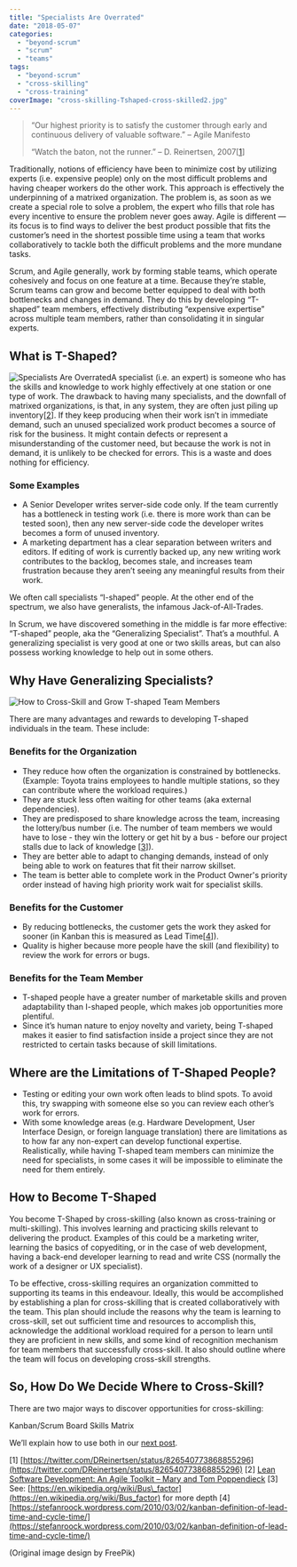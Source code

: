 ```yaml
---
title: "Specialists Are Overrated"
date: "2018-05-07"
categories: 
  - "beyond-scrum"
  - "scrum"
  - "teams"
tags: 
  - "beyond-scrum"
  - "cross-skilling"
  - "cross-training"
coverImage: "cross-skilling-Tshaped-cross-skilled2.jpg"
---
```


> “Our highest priority is to satisfy the customer through early and continuous delivery of valuable software.” – Agile Manifesto
> 
> “Watch the baton, not the runner.” – D. Reinertsen, 2007\[[1](#footnotes)\]

Traditionally, notions of efficiency have been to minimize cost by utilizing experts (i.e. expensive people) only on the most difficult problems and having cheaper workers do the other work. This approach is effectively the underpinning of a matrixed organization. The problem is, as soon as we create a special role to solve a problem, the expert who fills that role has every incentive to ensure the problem never goes away. Agile is different —its focus is to find ways to deliver the best product possible that fits the customer’s need in the shortest possible time using a team that works collaboratively to tackle both the difficult problems and the more mundane tasks.

Scrum, and Agile generally, work by forming stable teams, which operate cohesively and focus on one feature at a time. Because they’re stable, Scrum teams can grow and become better equipped to deal with both bottlenecks and changes in demand. They do this by developing “T-shaped” team members, effectively distributing “expensive expertise” across multiple team members, rather than consolidating it in singular experts.

## What is T-Shaped?

![Specialists Are Overrated](src/content/blog/specialists-are-overrated/images/cross-skilling-expert-366x1024.jpg)A specialist (i.e. an expert) is someone who has the skills and knowledge to work highly effectively at one station or one type of work. The drawback to having many specialists, and the downfall of matrixed organizations, is that, in any system, they are often just piling up inventory\[[2](#footnotes)\]. If they keep producing when their work isn’t in immediate demand, such an unused specialized work product becomes a source of risk for the business. It might contain defects or represent a misunderstanding of the customer need, but because the work is not in demand, it is unlikely to be checked for errors. This is a waste and does nothing for efficiency.

### Some Examples

- A Senior Developer writes server-side code only. If the team currently has a bottleneck in testing work (i.e. there is more work than can be tested soon), then any new server-side code the developer writes becomes a form of unused inventory.
- A marketing department has a clear separation between writers and editors. If editing of work is currently backed up, any new writing work contributes to the backlog, becomes stale, and increases team frustration because they aren’t seeing any meaningful results from their work.

We often call specialists “I-shaped” people. At the other end of the spectrum, we also have generalists, the infamous Jack-of-All-Trades.

In Scrum, we have discovered something in the middle is far more effective: “T-shaped” people, aka the “Generalizing Specialist”. That’s a mouthful. A generalizing specialist is very good at one or two skills areas, but can also possess working knowledge to help out in some others.

## Why Have Generalizing Specialists?

![How to Cross-Skill and Grow T-shaped Team Members](src/content/blog/specialists-are-overrated/images/cross-skilling-Tshaped-cross-skilled2-684x1024.jpg)

There are many advantages and rewards to developing T-shaped individuals in the team. These include:

### Benefits for the Organization

- They reduce how often the organization is constrained by bottlenecks. (Example: Toyota trains employees to handle multiple stations, so they can contribute where the workload requires.)
- They are stuck less often waiting for other teams (aka external dependencies).
- They are predisposed to share knowledge across the team, increasing the lottery/bus number (i.e. The number of team members we would have to lose - they win the lottery or get hit by a bus - before our project stalls due to lack of knowledge \[[3](#footnotes)\]).
- They are better able to adapt to changing demands, instead of only being able to work on features that fit their narrow skillset.
- The team is better able to complete work in the Product Owner's priority order instead of having high priority work wait for specialist skills.

### Benefits for the Customer

- By reducing bottlenecks, the customer gets the work they asked for sooner (in Kanban this is measured as Lead Time\[[4](#footnotes)\]).
- Quality is higher because more people have the skill (and flexibility) to review the work for errors or bugs.

### Benefits for the Team Member

- T-shaped people have a greater number of marketable skills and proven adaptability than I-shaped people, which makes job opportunities more plentiful.
- Since it’s human nature to enjoy novelty and variety, being T-shaped makes it easier to find satisfaction inside a project since they are not restricted to certain tasks because of skill limitations.

## Where are the Limitations of T-Shaped People?

- Testing or editing your own work often leads to blind spots. To avoid this, try swapping with someone else so you can review each other’s work for errors.
- With some knowledge areas (e.g. Hardware Development, User Interface Design, or foreign language translation) there are limitations as to how far any non-expert can develop functional expertise. Realistically, while having T-shaped team members can minimize the need for specialists, in some cases it will be impossible to eliminate the need for them entirely.

## How to Become T-Shaped

You become T-Shaped by cross-skilling (also known as cross-training or multi-skilling). This involves learning and practicing skills relevant to delivering the product. Examples of this could be a marketing writer, learning the basics of copyediting, or in the case of web development, having a back-end developer learning to read and write CSS (normally the work of a designer or UX specialist).

To be effective, cross-skilling requires an organization committed to supporting its teams in this endeavour. Ideally, this would be accomplished by establishing a plan for cross-skilling that is created collaboratively with the team. This plan should include the reasons why the team is learning to cross-skill, set out sufficient time and resources to accomplish this, acknowledge the additional workload required for a person to learn until they are proficient in new skills, and some kind of recognition mechanism for team members that successfully cross-skill. It also should outline where the team will focus on developing cross-skill strengths.

## So, How Do We Decide Where to Cross-Skill?

There are two major ways to discover opportunities for cross-skilling:

Kanban/Scrum Board Skills Matrix

We’ll explain how to use both in our [next post](/blog/how-to-cross-skill-and-grow-t-shaped-team-members.html).

\[1\] [https://twitter.com/DReinertsen/status/826540773868855296](https://twitter.com/DReinertsen/status/826540773868855296) \[2\] [Lean Software Development: An Agile Toolkit – Mary and Tom Poppendieck](https://www.amazon.com/Lean-Software-Development-Agile-Toolkit/dp/0321150783/&tag=notesfromatoo-20) \[3\] See: [https://en.wikipedia.org/wiki/Bus\_factor](https://en.wikipedia.org/wiki/Bus_factor) for more depth \[4\] [https://stefanroock.wordpress.com/2010/03/02/kanban-definition-of-lead-time-and-cycle-time/](https://stefanroock.wordpress.com/2010/03/02/kanban-definition-of-lead-time-and-cycle-time/)

(Original image design by FreePik)
